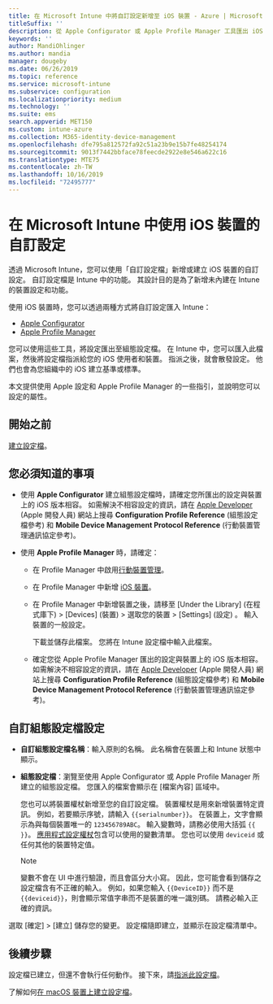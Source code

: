 ```yaml
---
title: 在 Microsoft Intune 中將自訂設定新增至 iOS 裝置 - Azure | Microsoft Docs
titleSuffix: ''
description: 從 Apple Configurator 或 Apple Profile Manager 工具匯出 iOS 設定，然後將這些設定匯入 Microsoft Intune。 這些設定可以建立、使用及控制 iOS 裝置上的自訂設定和功能。 此自訂設定檔可接著指派或散發到您組織中的 iOS 裝置，以建立基準或標準。
keywords: ''
author: MandiOhlinger
ms.author: mandia
manager: dougeby
ms.date: 06/26/2019
ms.topic: reference
ms.service: microsoft-intune
ms.subservice: configuration
ms.localizationpriority: medium
ms.technology: ''
ms.suite: ems
search.appverid: MET150
ms.custom: intune-azure
ms.collection: M365-identity-device-management
ms.openlocfilehash: dfe795a812572fa92c51a23b9e15b7fe48254174
ms.sourcegitcommit: 9013f7442bbface78feecde2922e8e546a622c16
ms.translationtype: MTE75
ms.contentlocale: zh-TW
ms.lasthandoff: 10/16/2019
ms.locfileid: "72495777"
---
```

# <a name="use-custom-settings-for-ios-devices-in-microsoft-intune"></a>在 Microsoft Intune 中使用 iOS 裝置的自訂設定

透過 Microsoft Intune，您可以使用「自訂設定檔」新增或建立 iOS 裝置的自訂設定。 自訂設定檔是 Intune 中的功能。 其設計目的是為了新增未內建在 Intune 的裝置設定和功能。

使用 iOS 裝置時，您可以透過兩種方式將自訂設定匯入 Intune：

- [Apple Configurator](https://itunes.apple.com/app/apple-configurator-2/id1037126344?mt=12)
- [Apple Profile Manager](https://support.apple.com/profile-manager)

您可以使用這些工具，將設定匯出至組態設定檔。 在 Intune 中，您可以匯入此檔案，然後將設定檔指派給您的 iOS 使用者和裝置。 指派之後，就會散發設定。 他們也會為您組織中的 iOS 建立基準或標準。

本文提供使用 Apple 設定和 Apple Profile Manager 的一些指引，並說明您可以設定的屬性。

## <a name="before-you-begin"></a>開始之前

[建立設定檔](device-profile-create.md)。

## <a name="what-you-need-to-know"></a>您必須知道的事項

- 使用 **Apple Configurator** 建立組態設定檔時，請確定您所匯出的設定與裝置上的 iOS 版本相容。 如需解決不相容設定的資訊，請在 [Apple Developer](https://developer.apple.com/) (Apple 開發人員) 網站上搜尋 **Configuration Profile Reference** (組態設定檔參考) 和 **Mobile Device Management Protocol Reference** (行動裝置管理通訊協定參考)。

- 使用 **Apple Profile Manager** 時，請確定：

  - 在 Profile Manager 中啟用[行動裝置管理](https://help.apple.com/serverapp/mac/5.7/#/apd05B9B761-D390-4A75-9251-E9AD29A61D0C)。
  - 在 Profile Manager 中新增 [iOS 裝置](https://help.apple.com/profilemanager/mac/5.7/#/pm9onzap1984)。
  - 在 Profile Manager 中新增裝置之後，請移至 [Under the Library] \(在程式庫下\)   > [Devices] \(裝置\)  > 選取您的裝置 > [Settings] \(設定\)  。 輸入裝置的一般設定。

    下載並儲存此檔案。 您將在 Intune 設定檔中輸入此檔案。

  - 確定您從 Apple Profile Manager 匯出的設定與裝置上的 iOS 版本相容。 如需解決不相容設定的資訊，請在 [Apple Developer](https://developer.apple.com/) (Apple 開發人員) 網站上搜尋 **Configuration Profile Reference** (組態設定檔參考) 和 **Mobile Device Management Protocol Reference** (行動裝置管理通訊協定參考)。

## <a name="custom-configuration-profile-settings"></a>自訂組態設定檔設定

- **自訂組態設定檔名稱**：輸入原則的名稱。 此名稱會在裝置上和 Intune 狀態中顯示。
- **組態設定檔**：瀏覽至使用 Apple Configurator 或 Apple Profile Manager 所建立的組態設定檔。 您匯入的檔案會顯示在 [檔案內容]  區域中。

  您也可以將裝置權杖新增至您的自訂設定檔。 裝置權杖是用來新增裝置特定資訊。 例如，若要顯示序號，請輸入 `{{serialnumber}}`。 在裝置上，文字會顯示為與每個裝置唯一的 `123456789ABC`。 輸入變數時，請務必使用大括弧 `{{ }}`。 [應用程式設定權杖](../apps/app-configuration-policies-use-ios.md#tokens-used-in-the-property-list)包含可以使用的變數清單。 您也可以使用 `deviceid` 或任何其他的裝置特定值。

  > [!NOTE]
  > 變數不會在 UI 中進行驗證，而且會區分大小寫。 因此，您可能會看到儲存之設定檔含有不正確的輸入。 例如，如果您輸入 `{{DeviceID}}` 而不是 `{{deviceid}}`，則會顯示常值字串而不是裝置的唯一識別碼。 請務必輸入正確的資訊。

選取 [確定]   > [建立]  儲存您的變更。 設定檔隨即建立，並顯示在設定檔清單中。

## <a name="next-steps"></a>後續步驟

設定檔已建立，但還不會執行任何動作。 接下來，請[指派此設定檔](device-profile-assign.md)。

了解如何[在 macOS 裝置上建立設定檔](custom-settings-macos.md)。 
